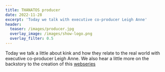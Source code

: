 ```yaml
---
title: THANATOS producer
date: 2022-11-28
excerpt: 'Today we talk with executive co-producer Leigh Anne'
header:
  teaser: /images/producer.jpg
  overlay_image: /images/show-logo.png
  overlay_filter: 0.5
---
```


<!--<iframe src='https://open.spotify.com/embed/episode/4ySYtY9i0tdZx2tzMm85SI' width='80%' height='232' frameborder='0' allowtransparency='true' allow='encrypted-media'></iframe>-->

Today we talk a little about kink and how they relate to the real world with executive co-producer Leigh Anne. We also hear a little more on the backstory to the creation of this [webseries](https://www.youtube.com/watch?v=AAAiRwSgtIo)

